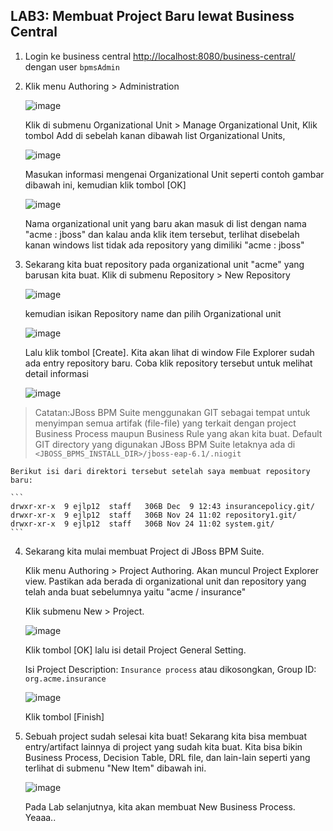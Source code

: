 ## LAB3: Membuat Project Baru lewat Business Central

1.  Login ke business central [http://localhost:8080/business-central/](http://localhost:8080/business-central/) dengan user `bpmsAdmin`
    
2.  Klik menu Authoring > Administration
    
    ![image](https://cloud.githubusercontent.com/assets/3068071/8392298/219b77c6-1d10-11e5-9e8b-850e91852931.png)
    
    Klik di submenu Organizational Unit > Manage Organizational Unit,
    Klik tombol Add di sebelah kanan dibawah list Organizational Units,
    
    ![image](https://cloud.githubusercontent.com/assets/3068071/8392182/6c12336c-1d0b-11e5-8ba8-12e57146bbfd.png)
    
    Masukan informasi mengenai Organizational Unit seperti contoh gambar dibawah ini, kemudian klik tombol [OK]
    
    ![image](https://cloud.githubusercontent.com/assets/3068071/8392184/96b358bc-1d0b-11e5-9360-a77595605f1b.png)
    
    Nama organizational unit yang baru akan masuk di list dengan nama "acme : jboss" dan kalau anda klik item tersebut, terlihat disebelah kanan windows list tidak ada repository yang dimiliki "acme : jboss"

3.  Sekarang kita buat repository pada organizational unit "acme" yang barusan kita buat.
    Klik di submenu Repository > New Repository
    
    ![image](https://cloud.githubusercontent.com/assets/3068071/8392193/c5d7e2ca-1d0b-11e5-88e1-584121ba1037.png)
    
    kemudian isikan Repository name dan pilih Organizational unit
    
    ![image](https://cloud.githubusercontent.com/assets/3068071/8392199/ee9385de-1d0b-11e5-95a3-355abedbca04.png)
    
    Lalu klik tombol [Create]. Kita akan lihat di window File Explorer sudah ada entry repository baru. Coba klik repository tersebut untuk melihat detail informasi
    
    ![image](https://cloud.githubusercontent.com/assets/3068071/8392200/10503370-1d0c-11e5-8546-3e6d30715652.png)

  > Catatan:JBoss BPM Suite menggunakan GIT sebagai tempat untuk menyimpan semua artifak (file-file) yang terkait dengan project Business Process maupun Business Rule yang akan kita buat. Default GIT directory yang digunakan JBoss BPM Suite letaknya ada di `<JBOSS_BPMS_INSTALL_DIR>/jboss-eap-6.1/.niogit`

    Berikut isi dari direktori tersebut setelah saya membuat repository baru:
    
    ```
    drwxr-xr-x  9 ejlp12  staff   306B Dec  9 12:43 insurancepolicy.git/
    drwxr-xr-x  9 ejlp12  staff   306B Nov 24 11:02 repository1.git/
    drwxr-xr-x  9 ejlp12  staff   306B Nov 24 11:02 system.git/
    ```
    
4.  Sekarang kita mulai membuat Project di JBoss BPM Suite.
    
    Klik menu Authoring > Project Authoring. Akan muncul Project Explorer view.
    Pastikan ada berada di organizational unit dan repository yang telah anda buat sebelumnya yaitu "acme / insurance"
    
    Klik submenu New > Project.
    
    ![image](https://cloud.githubusercontent.com/assets/3068071/8392205/53b3b434-1d0c-11e5-9f96-e34544ee2ac3.png)
    
    Klik tombol [OK] lalu isi detail Project General Setting.
    
    Isi Project Description: `Insurance process` atau dikosongkan, Group ID: `org.acme.insurance`
    
    ![image](https://cloud.githubusercontent.com/assets/3068071/8392209/8b1cb8ee-1d0c-11e5-83d2-e2df3648bbaa.png)
    
    Klik tombol [Finish]
    
5.  Sebuah project sudah selesai kita buat!
    Sekarang kita bisa membuat entry/artifact lainnya di project yang sudah kita buat. Kita bisa bikin Business Process, Decision Table, DRL file, dan lain-lain seperti yang terlihat di submenu "New Item" dibawah ini.
    
    ![image](https://cloud.githubusercontent.com/assets/3068071/8392212/afc86152-1d0c-11e5-8e38-17df2dc5b5a2.png)
    
    Pada Lab selanjutnya, kita akan membuat New Business Process. Yeaaa..
    
    
  
